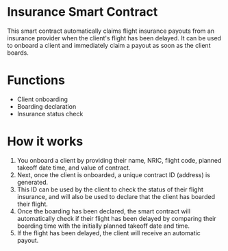 # Insurance Smart Contract
This smart contract automatically claims flight insurance payouts from an insurance provider when the client's flight has been delayed. It can be used to onboard a client and immediately claim a payout as soon as the client boards.

# Functions
- Client onboarding
- Boarding declaration
- Insurance status check

# How it works
1) You onboard a client by providing their name, NRIC, flight code, planned takeoff date time, and value of contract.
2) Next, once the client is onboarded, a unique contract ID (address) is generated.
3) This ID can be used by the client to check the status of their flight insurance, and will also be used to declare that the client has boarded their flight.
4) Once the boarding has been declared, the smart contract will automatically check if their flight has been delayed by comparing their boarding time with the initially planned takeoff date and time.
5) If the flight has been delayed, the client will receive an automatic payout.
